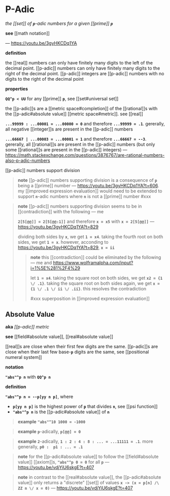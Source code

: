 # P-Adic

_the [[set]] of **`p`**-adic numbers for a given [[prime]] **`p`**_

**see** [[math notation]]

&mdash; <https://youtu.be/3gyHKCDq1YA>

**definition**

the [[real]] numbers can only have finitely many digits to the left of the decimal point. [[p-adic]] numbers can only have finitely many digits to the right of the decimal point. [[p-adic]] integers are [[p-adic]] numbers with no digits to the right of the decimal point

**properties**

**`QQ^p < UU`** for any [[prime]] **`p`**, see [[set#universal set]]

the [[p-adic]]s are a [[metric space#completion]] of the [[rational]]s with the [[p-adic#absolute value]] [[metric space#metric]]. see [[real]]

**`...99999 : ...00001 = ...00000 = 0`** and therefore **`...99999 = .1`**. gererally, all negative [[integer]]s are present in the [[p-adic]] numbers

**`...66667 | ...00003 = ...00001 = 1`** and therefore **`...66667 = --3`**. gererally, all [[rational]]s are present in the [[p-adic]] numbers (but only some [[rational]]s are present in the [[p-adic]] integers) &mdash; <https://math.stackexchange.com/questions/3876767/are-rational-numbers-also-p-adic-numbers>

[[p-adic]] numbers support division

> **note** [[p-adic]] numbers supporting division is a consequence of **`p`** being a [[prime]] number &mdash; <https://youtu.be/3gyHKCDq1YA?t=606>. my [[improved expression evaluation]] would need to be extended to support **`n`**-adic numbers where **`n`** is not a [[prime]] number #xxx

> **note** [[p-adic]] numbers supporting division seems to be in [[contradiction]] with the following &mdash; me
>
> **`2[5[@@]] = 2[5[@@:1]]`** and therefore **`x = x5`** with **`x = 2[5[@@]]`** &mdash; <https://youtu.be/3gyHKCDq1YA?t=829>
>
> dividing both sides by **`x`**, we get **`1 = x4`**. taking the fourth root on both sides, we get **`1 = x`**. however, acconding to <https://youtu.be/3gyHKCDq1YA?t=829>, **`x = ii`**
>
> > **note** this [[contradiction]] could be eliminated by the following &mdash; me and <https://www.wolframalpha.com/input?i=1%5E%281%2F4%29>
> >
> > let **`1 = x4`**. taking the square root on both sides, we get **`x2 = {1 \/ .1}`**. taking the square root on both sides again, we get **`x = {1 \/ .1 \/ ii \/ .ii}`**. this resolves the contradiction
> >
> > #xxx superposition in [[improved expression evaluation]]

## Absolute Value

**aka** _[[p-adic]] metric_

**see** [[field#absolute value]], [[real#absolute value]]

[[real]]s are close when their first few digits are the same. [[p-adic]]s are close when their last few base-**`p`** digits are the same, see [[positional numeral system]]

**notation**

**`"abs"^p n`** with **`QQ^p n`**

**definition**

**`"abs"^p n = --p[yy n p]`**, where

- **`p[yy n p]`** is the highest power of **`p`** that divides **`n`**, see [[psi function]]
- **`"abs"^p n`** is the [[p-adic#absolute value]] of **`n`**

> **example** **`"abs"^10 1000 = -1000`**

> **example** **`p`**-adically, **`p[@@] = 0`**

> **example** **`2`**-adically, **`1 : 2 : 4 : 8 : ... = ...11111 = .1`**. more generally, **`p0 :  p1 : ... = .1`**

> **note** for the [[p-adic#absolute value]] to follow the [[field#absolute value]] [[axiom]]s, **`"abs"^p 0 = 0`** for all **`p`** &mdash; <https://youtu.be/vdjYiU6skgE?t=407>

> **note** in contrast to the [[real#absolute value]], the [[p-adic#absolute value]] only returns a "discrete" [[set]] of values **`x -> (x = p[n] /\ ZZ n \/ x = 0)`** &mdash; <https://youtu.be/vdjYiU6skgE?t=407>
